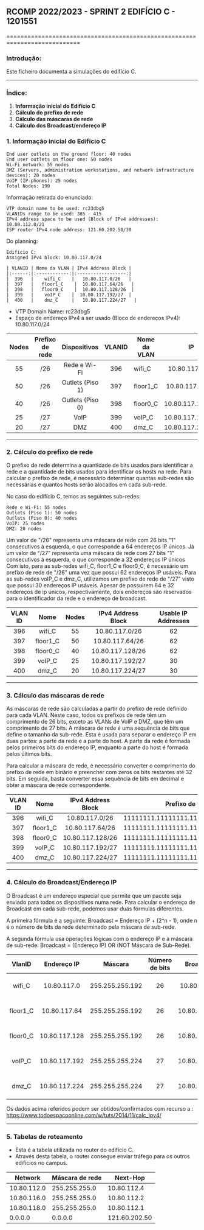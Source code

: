 ## RCOMP 2022/2023 - SPRINT 2 EDIFÍCIO C - 1201551 ##

===========================================================================

### Introdução: ###
Este ficheiro documenta a simulaçôes do edifício C.

------------------------------------------------------------------------------------------------------------------------------------------------------------

### Índice: ###

1. **Informação inicial do Edifício C**
2. **Cálculo do prefixo de rede**
3. **Cálculo das máscaras de rede**
4. **Cálculo dos Broadcast/endereço IP**


### 1. Informação inicial do Edifício C ###

    End user outlets on the ground floor: 40 nodes
    End user outlets on floor one: 50 nodes
    Wi-Fi network: 55 nodes
    DMZ (Servers, administration workstations, and network infrastructure devices): 20 nodes
    VoIP (IP-phones): 25 nodes
    Total Nodes: 190 

Informação retirada do enunciado:
    
    VTP domain name to be used: rc23dbg5
    VLANIDs range to be used: 385 - 415
    IPv4 address space to be used (Block of IPv4 addresses): 10.80.112.0/21
    ISP router IPv4 node address: 121.60.202.50/30

Do planning:
        
    Edificio C:
    Assigned IPv4 block: 10.80.117.0/24

    | VLANID | Nome da VLAN | IPv4 Address Block |
    |:------:|:------------:|:------------------:|
    |  396   |    wifi_C    |   10.80.117.0/26   |
    |  397   |   floor1_C    |  10.80.117.64/26   |
    |  398   |   floor0_C    |  10.80.117.128/26  |
    |  399   |    voIP_C    |  10.80.117.192/27  |
    |  400   |    dmz_C     |   10.80.117.224/27   |



   * VTP Domain Name: rc23dbg5
   * Espaço de endereço IPv4 a ser usado (Bloco de endereços IPv4): 10.80.117.0/24


| Nodes | Prefixo de rede |   Dispositivos   | VLANID | Nome da VLAN |        IP        |  Primeiro IP  |   Último IP   | Máscara de rede |   Broadcast   |
|:-----:|:---------------:|:----------------:|:------:|--------------|:----------------:|:-------------:|:-------------:|-----------------|:-------------:|
|  55   |       /26       |   Rede e Wi-Fi   |  396   | wifi_C       |  10.80.117.0/26  |  10.80.117.1  | 10.80.117.62  | 255.255.255.192 | 10.80.117.63  |
|  50   |       /26       | Outlets (Piso 1) |  397   | floor1_C     | 10.80.117.64/26  | 10.80.117.65  | 10.80.117.126 | 255.255.255.192 | 10.80.117.127 |
|  40   |       /26       | Outlets (Piso 0) |  398   | floor0_C     | 10.80.117.128/26 | 10.80.117.129 | 10.80.117.190 | 255.255.255.192 | 10.80.117.191 |
|  25   |       /27       |       VoIP       |  399   | voIP_C       | 10.80.117.192/27 | 10.80.117.193 | 10.80.117.222 | 255.255.255.224 | 10.80.117.223 |
|  20   |       /27       |       DMZ        |  400   | dmz_C        | 10.80.117.224/27 | 10.80.117.225 | 10.80.117.254 | 255.255.255.224 | 10.80.117.255 |

------------------------------------------------------------------------------------------------------------------------------------------------------------

### 2. Cálculo do prefixo de rede ###

O prefixo de rede determina a quantidade de bits usados para identificar a rede e a quantidade de bits usados para identificar os hosts na rede. 
Para calcular o prefixo de rede, é necessário determinar quantas sub-redes são necessárias e quantos hosts serão alocados em cada sub-rede.

No caso do edifício C, temos as seguintes sub-redes:

    Rede e Wi-Fi: 55 nodes
    Outlets (Piso 1): 50 nodes
    Outlets (Piso 0): 40 nodes
    VoIP: 25 nodes
    DMZ: 20 nodes

Um valor de "/26" representa uma máscara de rede com 26 bits "1" consecutivos à esquerda, o que corresponde a 64 endereços IP únicos. 
Já um valor de "/27" representa uma máscara de rede com 27 bits "1" consecutivos à esquerda, o que corresponde a 32 endereços IP únicos
Com isto, para as sub-redes wifi_C, floor1_C e floor0_C, é necessário um prefixo de rede de "/26" uma vez que possui 62 endereços IP usáveis. 
Para as sub-redes voIP_C e dmz_C, utilizamos um prefixo de rede de "/27" visto que possui 30 endereços IP usáveis.
Apesar de possuirem 64 e 32 endereços de ip únicos, respectivamente, dois endereços são reservados para o identificador da rede e o endereço de broadcast.


| VLAN ID |   Nome   | Nodes | IPv4 Address Block | Usable IP Addresses | 
|:-------:|:--------:|:-----:|:------------------:|:-------------------:|
|   396   |  wifi_C  |  55   |   10.80.117.0/26   |         62          | 
|   397   | floor1_C |  50   |  10.80.117.64/26   |         62          | 
|   398   | floor0_C |  40   |  10.80.117.128/26  |         62          | 
|   399   |  voIP_C  |  25   |  10.80.117.192/27  |         30          | 
|   400   |  dmz_C   |  20   |  10.80.117.224/27  |         30          | 


------------------------------------------------------------------------------------------------------------------------------------------------------------
### 3. Cálculo das máscaras de rede ###

As máscaras de rede são calculadas a partir do prefixo de rede definido para cada VLAN. 
Neste caso, todos os prefixos de rede têm um comprimento de 26 bits, exceto as VLANs de VoIP e DMZ, que têm um comprimento de 27 bits.
A máscara de rede é uma sequência de bits que define o tamanho da sub-rede. 
Esta é usada para separar o endereço IP em duas partes: a parte da rede e a parte do host. 
A parte da rede é formada pelos primeiros bits do endereço IP, enquanto a parte do host é formada pelos últimos bits.

Para calcular a máscara de rede, é necessário converter o comprimento do prefixo de rede em binário e preencher com zeros os bits restantes até 32 bits. 
Em seguida, basta converter essa sequência de bits em decimal e obter a máscara de rede correspondente.

| VLAN ID |   Nome   | IPv4 Address Block |           Prefixo de Rede           | Comprimento do Prefixo | Máscara de Rede | 
|:-------:|:--------:|:------------------:|:-----------------------------------:|:----------------------:|:---------------:|
|   396   |  wifi_C  |   10.80.117.0/26   | 11111111.11111111.11111111.11000000 |           26           | 255.255.255.192 |
|   397   | floor1_C |  10.80.117.64/26   | 11111111.11111111.11111111.11000000 |           26           | 255.255.255.192 |
|   398   | floor0_C |  10.80.117.128/26  | 11111111.11111111.11111111.11000000 |           26           | 255.255.255.192 |
|   399   |  voIP_C  |  10.80.117.192/27  | 11111111.11111111.11111111.11100000 |           27           | 255.255.255.224 |
|   400   |  dmz_C   |  10.80.117.224/27  | 11111111.11111111.11111111.11100000 |           27           | 255.255.255.224 |


------------------------------------------------------------------------------------------------------------------------------------------------------------
### 4. Cálculo do Broadcast/Endereço IP ###

O Broadcast é um endereço especial que permite que um pacote seja enviado para todos os dispositivos numa rede. 
Para calcular o endereço de Broadcast em cada sub-rede, podemos usar duas fórmulas diferentes.

A primeira fórmula é a seguinte: 
    Broadcast = Endereço IP + (2^n - 1), 
    onde n é o número de bits da rede determinado pela máscara de sub-rede.

A segunda fórmula usa operações lógicas com o endereço IP e a máscara de sub-rede: 
    Broadcast = (Endereço IP) OR (NOT Máscara de Sub-Rede). 


|  VlanID  |  Endereço IP  |     Máscara     | Número de bits |   Broadcast   |            Calculo (1a formula)            | 
|:--------:|:-------------:|:---------------:|:--------------:|:-------------:|:------------------------------------------:|
|  wifi_C  |  10.80.117.0  | 255.255.255.192 |       26       | 10.80.117.63  |  10.80.117.0 + (2^26 - 1) = 10.80.117.63   |
| floor1_C | 10.80.117.64  | 255.255.255.192 |       26       | 10.80.117.127 | 10.80.117.64 + (2^26 - 1) = 10.80.117.127  |
| floor0_C | 10.80.117.128 | 255.255.255.192 |       26       | 10.80.117.191 | 10.80.117.128 + (2^26 - 1) = 10.80.117.191 |
|  voIP_C  | 10.80.117.192 | 255.255.255.224 |       27       | 10.80.117.223 | 10.80.117.192 + (2^27 - 1) = 10.80.117.223 |
|  dmz_C   | 10.80.117.224 | 255.255.255.224 |       27       | 10.80.117.255 | 10.80.117.224 + (2^27 - 1) = 10.80.117.255 |


Os dados acima referidos podem ser obtidos/confirmados com recurso a : https://www.todoespacoonline.com/w/tuts/2014/11/calc_ipv4/

------------------------------------------------------------------------------------------------------------------------------------------------------------
### 5. Tabelas de roteamento ###

* Esta é a tabela utilizada no router do edifício C.
* Através desta tabela, o router consegue enviar tráfego para os outros edifícios no campus.

| Network       | Máscara de rede | Next-Hop      |
|---------------|-----------------|---------------|
| 10.80.112.0   | 255.255.255.0   | 10.80.112.4   |
| 10.80.116.0   | 255.255.255.0   | 10.80.112.2   |
| 10.80.118.0   | 255.255.255.0   | 10.80.112.1   |
| 0.0.0.0       | 0.0.0.0         | 121.60.202.50 |







